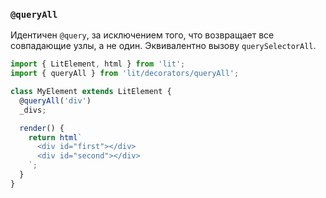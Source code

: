 ### `@queryAll`

Идентичен `@query`, за исключением того, что возвращает все совпадающие узлы, а не один. Эквивалентно вызову `querySelectorAll`.

```ts
import { LitElement, html } from 'lit';
import { queryAll } from 'lit/decorators/queryAll';

class MyElement extends LitElement {
  @queryAll('div')
  _divs;

  render() {
    return html`
      <div id="first"></div>
      <div id="second"></div>
    `;
  }
}
```
